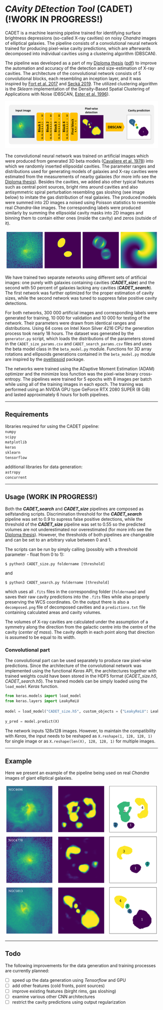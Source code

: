 # *CAvity DEtection Tool* (CADET) (!WORK IN PROGRESS!)
CADET is a machine learning pipeline trained for identifying surface brightness depressions (so-called X-ray cavities) on noisy *Chandra* images of elliptical galaxies. The pipeline consists of a convolutional neural network trained for producing pixel-wise cavity predictions, which are afterwards decomposed into individual cavities using a clustering algorithm (DBSCAN).

The pipeline was developed as a part of my [Diploma thesis](https://is.muni.cz/th/x68od/?lang=en) ([pdf](pdfs/diploma_thesis.pdf)) to improve the automation and accuracy of the detection and size-estimation of X-ray cavities. The architecture of the convolutional network consists of 5 convolutional blocks, each resembling an inception layer, and it was inspired by [Fort et al. 2017](https://ui.adsabs.harvard.edu/abs/2017arXiv171200523F/abstract) and [Secká 2019](https://is.muni.cz/th/rnxoz/?fakulta=1411). The utilized clustering algorithm is the *Sklearn* implementation of the Density-Based Spatial Clustering of Applications with Noise (DBSCAN, [Ester et al. 1996](https://citeseerx.ist.psu.edu/viewdoc/summary?doi=10.1.1.121.9220)).

![Architecture](figures/architecture.png)

The convolutional neural network was trained on artificial images which were produced from generated 3D beta models ([Cavaliere et al. 1978](https://ui.adsabs.harvard.edu/abs/1978A%26A....70..677C/abstract)) into which we randomly inserted ellipsoidal cavities. The parameter ranges and distributions used for generating models of galaxies and X-ray cavities were estimated from the measurements of nearby galaxies (for more info see the [Diploma thesis](pdfs/diploma_thesis.pdf)). Besides the cavities, we added also other typical features such as central point sources, bright rims around cavities and also antisymmetric spiral perturbation resembling gas sloshing (see image below) to imitate the gas distribution of real galaxies. The produced models were summed into 2D images a noised using Poisson statistics to resemble real *Chandra*-like images. The corresponding labels were produced similarly by summing the ellipsoidal cavity masks into 2D images and binning them to contain either ones (inside the cavity) and zeros (outside of it).

![Architecture](figures/artificial.png)

We have trained two separate networks using different sets of artificial images: one purely with galaxies containing cavities (***CADET_size***) and the second with 50 percent of galaxies lacking any cavities (***CADET_search***). The first network was further optimized for the proper estimation of cavity sizes, while the second network was tuned to suppress false positive cavity detections.

For both networks, 300 000 artificial images and corresponding labels were generated for training, 10 000 for validation and 10 000 for testing of the network. Their parameters were drawn from identical ranges and distributions. Using 64 cores on Intel Xeon Silver 4216 CPU the generation process took nearly 18 hours. The dataset was generated by the `generator.py` script, which loads the distributions of the parameters stored in the `CADET_size_params.csv` and `CADET_search_params.csv` files and uses the beta model class in the `beta_model.py` module. Functions for 3D array rotations and ellipsoids generations contained in the `beta_model.py` module are inspired by the [pyellipsoid](https://pypi.org/project/pyellipsoid/) package.

The networks were trained using the ADaptive Moment Estimation (ADAM) optimizer and the minimize loss function was the pixel-wise binary cross-entropy. The pipelines were trained for 5 epochs with 8 images per batch while using all of the training images in each epoch. The training was performed using an NVIDIA GPU type GeForce RTX 2080 SUPER (8 GiB) and lasted approximately 6 hours for both pipelines.

---

## Requirements

libraries required for using the CADET pipeline:\
`numpy`\
`scipy`\
`matplotlib`\
`keras`\
`sklearn`\
`tensorflow`

additional libraries for data generation:\
`astropy`\
`concurrent`

---

## Usage (WORK IN PROGRESS!)

Both the ***CADET_search*** and ***CADET_size*** pipelines are composed as selfstanding scripts. Discrimination threshold for the ***CADET_search*** pipeline was set to 0.9 to supress false positive detections, while the threshold of the ***CADET_size*** pipeline was set to 0.55 so the predicted volumes are not underestimated nor overestimated (for more info see the [Diploma thesis](pdfs/diploma_thesis.pdf)). However, the thresholds of both pipelines are changeable and can be set to an arbitrary value between 0 and 1.

The scripts can be run by simply calling (possibly with a threshold parameter - float from 0 to 1):

```console
$ python3 CADET_size.py foldername [threshold]
```

and

```console
$ python3 CADET_search.py foldername [threshold]
```

which uses all `.fits` files in the corresponding folder (`foldername`) and saves their raw cavity predictions into the `.fits` files while also properly preserving the WCS coordinates. On the output there is also a `decomposed.png` file of decomposed cavities and a `predictions.txt` file containing calculated areas and cavity volumes.

The volumes of X-ray cavities are calculated under the assumption of a symmetry along the direction from the galactic centre into the centre of the cavity (*center of mass*). The cavity depth in each point along that direction is assumed to be equal to its width.

### Convolutional part

The convolutional part can be used separately to produce raw pixel-wise predictions. Since the architecture of the convolutional network was implemented using the functional *Keras* API, the architectures together with trained weights could have been stored in the HDF5 format (*CADET_size.h5*, *CADET_search.h5*). The trained models can be simply loaded using the `load_model` *Keras* function.

```python
from keras.models import load_model
from keras.layers import LeakyReLU

model = load_model("CADET_size.h5", custom_objects = {"LeakyReLU": LeakyReLU})

y_pred = model.predict(X)
```

The network inputs 128x128 images. However, to maintain the compatibility with *Keras*, the input needs to be reshaped as `X.reshape(1, 128, 128, 1)` for single image or as `X.reshape(len(X), 128, 128, 1)` for multiple images.

---

## Example

Here we present an example of the pipeline being used on real *Chandra* images of giant elliptical galaxies.

![](figures/predictions.png)

---

## Todo

The following improvements for the data generation and training processes are currently planned:

- [ ] speed up the data generation using *Tensorflow* and GPU
- [ ] add other features (cold fronts, point sources)
- [ ] improve existing features (birght rims, gas sloshing)
- [ ] examine various other CNN architectures
- [ ] restrict the cavity predictions using output regularization